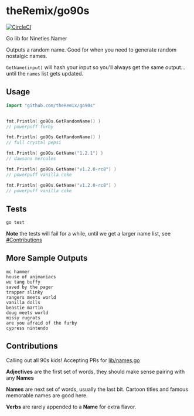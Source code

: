 # theRemix/go90s

[![CircleCI](https://circleci.com/gh/theRemix/go90s.svg?style=svg)](https://circleci.com/gh/theRemix/go90s)

Go lib for Nineties Namer

Outputs a random name. Good for when you need to generate random nostalgic names.

`GetName(input)` will hash your input so you'll always get the same output... until the `names` list gets updated.

## Usage

```go
import "github.com/theRemix/go90s"


fmt.Println( go90s.GetRandomName() )
// powerpuff furby

fmt.Println( go90s.GetRandomName() )
// full crystal pepsi

fmt.Println( go90s.GetName("1.2.1") )
// dawsons hercules

fmt.Println( go90s.GetName("v1.2.0-rc8") )
// powerpuff vanilla coke

fmt.Println( go90s.GetName("v1.2.0-rc8") )
// powerpuff vanilla coke

```
## Tests

```sh
go test
```

**Note** the tests will fail for a while, until we get a larger name list, see [#Contributions](#Contributions)

## More Sample Outputs

```
mc hammer
house of animaniacs
wu tang buffy
saved by the pager
trapper slinky
rangers meets world
vanilla dolls
beastie martin
doug meets world
missy rugrats
are you afraid of the furby
cypress nintendo
```

## Contributions

Calling out all 90s kids! Accepting PRs for [lib/names.go](./lib/names.go)

**Adjectives** are the first set of words, they should make sense pairing with any **Names**

**Names** are next set of words, usually the last bit. Cartoon titles and famous memorable names are good here.

**Verbs** are rarely appended to a **Name** for extra flavor.



